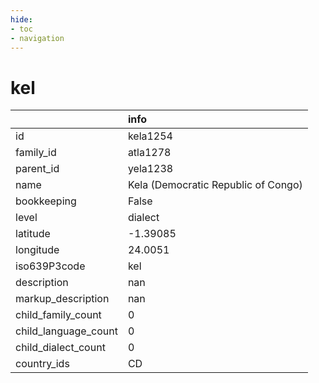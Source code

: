 ```yaml
---
hide:
- toc
- navigation
---
```

# kel
|                      | info                                |
|:---------------------|:------------------------------------|
| id                   | kela1254                            |
| family_id            | atla1278                            |
| parent_id            | yela1238                            |
| name                 | Kela (Democratic Republic of Congo) |
| bookkeeping          | False                               |
| level                | dialect                             |
| latitude             | -1.39085                            |
| longitude            | 24.0051                             |
| iso639P3code         | kel                                 |
| description          | nan                                 |
| markup_description   | nan                                 |
| child_family_count   | 0                                   |
| child_language_count | 0                                   |
| child_dialect_count  | 0                                   |
| country_ids          | CD                                  |